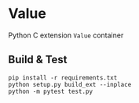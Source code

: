# Value
Python C extension `Value` container

## Build & Test
```
pip install -r requirements.txt
python setup.py build_ext --inplace
python -m pytest test.py
```
